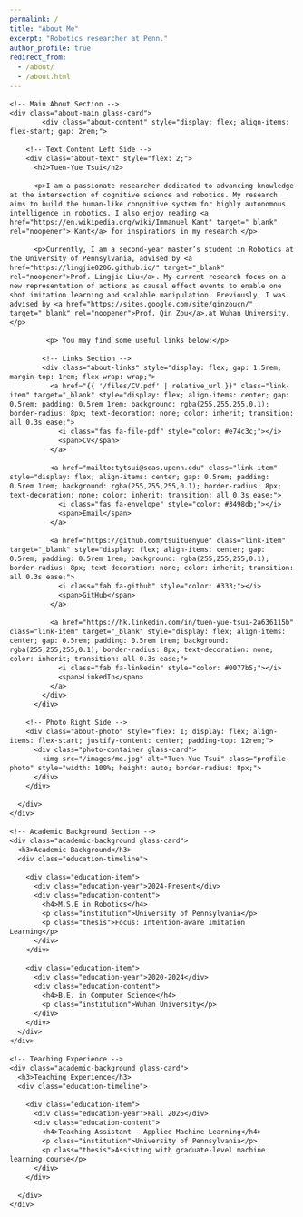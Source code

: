 ```yaml
---
permalink: /
title: "About Me"
excerpt: "Robotics researcher at Penn."
author_profile: true
redirect_from: 
  - /about/
  - /about.html
---
```


<div class="about-page">
  <div class="about-container">
    
    <!-- Main About Section -->
    <div class="about-main glass-card">
            <div class="about-content" style="display: flex; align-items: flex-start; gap: 2rem;">
        
        <!-- Text Content Left Side -->
        <div class="about-text" style="flex: 2;">
          <h2>Tuen-Yue Tsui</h2>
          
          <p>I am a passionate researcher dedicated to advancing knowledge at the intersection of cognitive science and robotics. My research aims to build the human-like congnitive system for highly autonomous intelligence in robotics. I also enjoy reading <a href="https://en.wikipedia.org/wiki/Immanuel_Kant" target="_blank" rel="noopener"> Kant</a> for inspirations in my research.</p>
          
          <p>Currently, I am a second-year master’s student in Robotics at the University of Pennsylvania, advised by <a href="https://lingjie0206.github.io/" target="_blank" rel="noopener">Prof. Lingjie Liu</a>. My current research focus on a new representation of actions as causal effect events to enable one shot imitation learning and scalable manipulation. Previously, I was advised by <a href="https://sites.google.com/site/qinzoucn/" target="_blank" rel="noopener">Prof. Qin Zou</a>.at Wuhan University.</p>

             <p> You may find some useful links below:</p>
            
            <!-- Links Section -->
            <div class="about-links" style="display: flex; gap: 1.5rem; margin-top: 1rem; flex-wrap: wrap;">
              <a href="{{ '/files/CV.pdf' | relative_url }}" class="link-item" target="_blank" style="display: flex; align-items: center; gap: 0.5rem; padding: 0.5rem 1rem; background: rgba(255,255,255,0.1); border-radius: 8px; text-decoration: none; color: inherit; transition: all 0.3s ease;">
                <i class="fas fa-file-pdf" style="color: #e74c3c;"></i>
                <span>CV</span>
              </a>
              
              <a href="mailto:tytsui@seas.upenn.edu" class="link-item" style="display: flex; align-items: center; gap: 0.5rem; padding: 0.5rem 1rem; background: rgba(255,255,255,0.1); border-radius: 8px; text-decoration: none; color: inherit; transition: all 0.3s ease;">
                <i class="fas fa-envelope" style="color: #3498db;"></i>
                <span>Email</span>
              </a>
              
              <a href="https://github.com/tsuituenyue" class="link-item" target="_blank" style="display: flex; align-items: center; gap: 0.5rem; padding: 0.5rem 1rem; background: rgba(255,255,255,0.1); border-radius: 8px; text-decoration: none; color: inherit; transition: all 0.3s ease;">
                <i class="fab fa-github" style="color: #333;"></i>
                <span>GitHub</span>
              </a>
              
              <a href="https://hk.linkedin.com/in/tuen-yue-tsui-2a636115b" class="link-item" target="_blank" style="display: flex; align-items: center; gap: 0.5rem; padding: 0.5rem 1rem; background: rgba(255,255,255,0.1); border-radius: 8px; text-decoration: none; color: inherit; transition: all 0.3s ease;">
                <i class="fab fa-linkedin" style="color: #0077b5;"></i>
                <span>LinkedIn</span>
              </a>
            </div>
          </div>
        
        <!-- Photo Right Side -->
        <div class="about-photo" style="flex: 1; display: flex; align-items: flex-start; justify-content: center; padding-top: 12rem;">
          <div class="photo-container glass-card">
            <img src="/images/me.jpg" alt="Tuen-Yue Tsui" class="profile-photo" style="width: 100%; height: auto; border-radius: 8px;">
          </div>
        </div>
        
      </div>
    </div>
    
    <!-- Academic Background Section -->
    <div class="academic-background glass-card">
      <h3>Academic Background</h3>
      <div class="education-timeline">
        
        <div class="education-item">
          <div class="education-year">2024-Present</div>
          <div class="education-content">
            <h4>M.S.E in Robotics</h4>
            <p class="institution">University of Pennsylvania</p>
            <p class="thesis">Focus: Intention-aware Imitation Learning</p>
          </div>
        </div>
        
        <div class="education-item">
          <div class="education-year">2020-2024</div>
          <div class="education-content">
            <h4>B.E. in Computer Science</h4>
            <p class="institution">Wuhan University</p>
          </div>
        </div>
      </div>
    </div>
    
    <!-- Teaching Experience -->
    <div class="academic-background glass-card">
      <h3>Teaching Experience</h3>
      <div class="education-timeline">
        
        <div class="education-item">
          <div class="education-year">Fall 2025</div>
          <div class="education-content">
            <h4>Teaching Assistant - Applied Machine Learning</h4>
            <p class="institution">University of Pennsylvania</p>
            <p class="thesis">Assisting with graduate-level machine learning course</p>
          </div>
        </div>
        
      </div>
    </div>
    

  </div>
</div>

<style>
  /* Responsive: stack photo above text and center links on small screens */
  @media (max-width: 768px) {
    .about-main .about-content {
      flex-direction: column;
    }
    .about-main .about-photo {
      order: -1; /* move photo above text */
      padding-top: 0 !important;
      margin-bottom: 1rem;
    }
    .about-main .about-text {
      width: 100%;
    }
    .about-main .about-links {
      justify-content: center;
    }
  }
</style>
